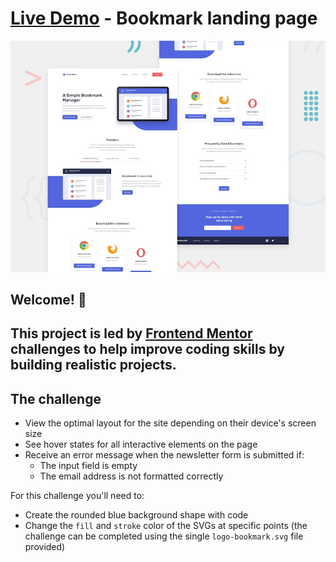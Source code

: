 # [Live Demo](https://davidyoon1001.github.io/bookmark-landing-page/) - Bookmark landing page

![Design preview for the Bookmark landing page coding challenge](./design/desktop-preview.jpg)

## Welcome! 👋

This project is led by [Frontend Mentor](https://www.frontendmentor.io) challenges to help improve coding skills by building realistic projects.
---

## The challenge

- View the optimal layout for the site depending on their device's screen size
- See hover states for all interactive elements on the page
- Receive an error message when the newsletter form is submitted if:
  - The input field is empty
  - The email address is not formatted correctly

For this challenge you'll need to:

- Create the rounded blue background shape with code
- Change the `fill` and `stroke` color of the SVGs at specific points (the challenge can be completed using the single `logo-bookmark.svg` file provided)

